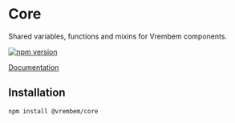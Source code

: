 # Core

Shared variables, functions and mixins for Vrembem components.

[![npm version](https://img.shields.io/npm/v/%40vrembem%2Fcore.svg)](https://www.npmjs.com/package/%40vrembem%2Fcore)

[Documentation](https://vrembem.com/packages/core)

## Installation

```sh
npm install @vrembem/core
```
